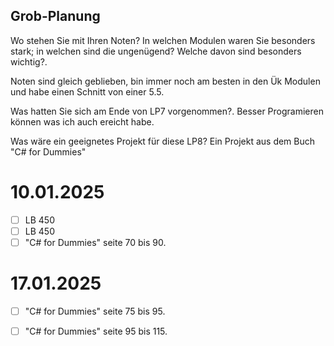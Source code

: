## Grob-Planung
Wo stehen Sie mit Ihren Noten? In welchen Modulen waren Sie besonders stark; in welchen sind die ungenügend? Welche davon sind besonders wichtig?.

Noten sind gleich geblieben, bin immer noch am besten in den Ük Modulen und habe einen Schnitt von einer 5.5.

Was hatten Sie sich am Ende von LP7 vorgenommen?.
Besser Programieren können was ich auch ereicht habe.

Was wäre ein geeignetes Projekt für diese LP8?
Ein Projekt aus dem Buch "C# for Dummies"


# 10.01.2025
- [ ] LB 450
- [ ] LB 450
- [ ] "C# for Dummies" seite 70 bis 90.

# 17.01.2025
- [ ] "C# for Dummies" seite 75 bis 95.
- [ ] "C# for Dummies" seite 95 bis 115.

